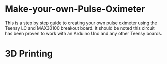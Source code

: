 # Make-your-own-Pulse-Oximeter

This is a step by step guide to creating your own pulse oximeter using the Teensy LC and MAX30100 breakout board. 
It should be noted this circuit has been proven to work with an Arduino Uno and any other Teensy boards. 


# 3D Printing 

